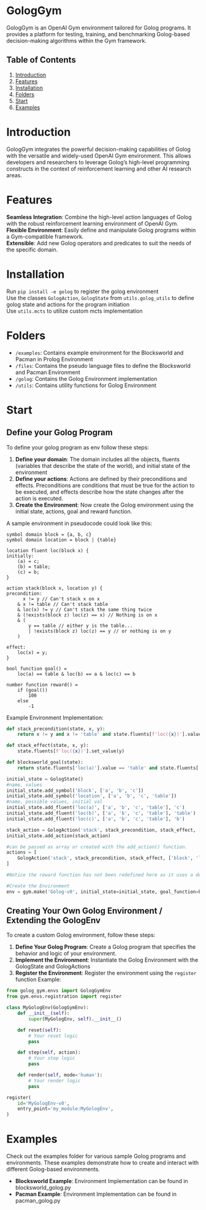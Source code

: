 # GologGym
GologGym is an OpenAI Gym environment tailored for Golog programs. It provides a platform for testing, training, and benchmarking Golog-based decision-making algorithms within the Gym framework.

## Table of Contents
1. [Introduction](#introduction)
2. [Features](#features)
3. [Installation](#installation)
4. [Folders](#folders)
4. [Start](#start)
5. [Examples](#examples)

# Introduction
GologGym integrates the powerful decision-making capabilities of Golog with the versatile and widely-used OpenAI Gym environment. This allows developers and researchers to leverage Golog’s high-level programming constructs in the context of reinforcement learning and other AI research areas.

# Features
**Seamless Integration**: Combine the high-level action languages of Golog with the robust reinforcement learning environment of OpenAI Gym.
**Flexible Environment**: Easily define and manipulate Golog programs within a Gym-compatible framework. <br>
**Extensible**: Add new Golog operators and predicates to suit the needs of the specific domain. <br>

# Installation
Run `pip install -e golog` to register the golog environment <br>
Use the classes `GologAction`, `GologState` from `utils.golog_utils` to define golog state and actions for the program initiation <br>
Use `utils.mcts` to utilize custom mcts implementation <br>

# Folders
* `/examples`: Contains example environment for the Blocksworld and Pacman in Prolog Environment
* `/files`: Contains the pseudo language files to define the Blocksworld and Pacman Environment
* `/golog`: Contains the Golog Environment implementation
* `/utils`: Contains utility functions for Golog Environment


# Start
## Define your Golog Program
To define your golog program as env follow these steps:
1. **Define your domain**: The domain includes all the objects, fluents (variables that describe the state of the world), and initial state of the environment
2. **Define your actions**: Actions are defined by their preconditions and effects. Preconditions are conditions that must be true for the action to be executed, and effects describe how the state changes after the action is executed.
3. **Create the Environment**: Now create the Golog environment using the initial state, actions, goal and reward function.

A sample environment in pseudocode could look like this:
```
symbol domain block = {a, b, c}
symbol domain location = block | {table}

location fluent loc(block x) {
initially:
    (a) = c;
    (b) = table;
    (c) = b;
}

action stack(block x, location y) {
precondition:
      x != y // Can't stack x on x
    & x != table // Can't stack table
    & loc(x) != y // Can't stack the same thing twice
    & (!exists(block z) loc(z) == x) // Nothing is on x
    & (
        y == table // either y is the table...
        | !exists(block z) loc(z) == y // or nothing is on y
    )

effect:
    loc(x) = y;
}

bool function goal() =
    loc(a) == table & loc(b) == a & loc(c) == b

number function reward() =
    if (goal())
        100
    else
        -1
```

Example Environment Implementation:
```python
def stack_precondition(state, x, y):
    return x != y and x != 'table' and state.fluents[f'loc({x})'].value != y and not any(state.fluents[f'loc({z})'].value == x for z in state.symbols['block'])

def stack_effect(state, x, y):
    state.fluents[f'loc({x})'].set_value(y)

def blocksworld_goal(state):
    return state.fluents['loc(a)'].value == 'table' and state.fluents['loc(b)'].value == 'a' and state.fluents['loc(c)'].value == 'b'

initial_state = GologState()
#name, values
initial_state.add_symbol('block', ['a', 'b', 'c'])
initial_state.add_symbol('location', ['a', 'b', 'c', 'table'])
#name, possible values, initial val
initial_state.add_fluent('loc(a)', ['a', 'b', 'c', 'table'], 'c')
initial_state.add_fluent('loc(b)', ['a', 'b', 'c', 'table'], 'table')
initial_state.add_fluent('loc(c)', ['a', 'b', 'c', 'table'], 'b')

stack_action = GologAction('stack', stack_precondition, stack_effect, [initial_state.symbols['block'], initial_state.symbols['location']])
initial_state.add_action(stack_action)

#can be passed as array or created with the add_action() function.
actions = [
    GologAction('stack', stack_precondition, stack_effect, ['block', 'location']),
]

#Notice the reward function has not been redefined here as it uses a default reward function (the one mentioned in the pseudocode)

#Create the Environment
env = gym.make('Golog-v0', initial_state=initial_state, goal_function=blocksworld_goal, actions=actions)
```


## Creating Your Own Golog Environment / Extending the GologEnv
To create a custom Golog environment, follow these steps:
1. **Define Your Golog Program**: Create a Golog program that specifies the behavior and logic of your environment.
2. **Implement the Environment**: Instantiate the Golog Environment with the GologState and GologActions
3. **Register the Environment**: Register the environment using the `register` function
Example:
```python
from golog_gym.envs import GologGymEnv
from gym.envs.registration import register

class MyGologEnv(GologGymEnv):
    def __init__(self):
        super(MyGologEnv, self).__init__()

    def reset(self):
        # Your reset logic
        pass

    def step(self, action):
        # Your step logic
        pass

    def render(self, mode='human'):
        # Your render logic
        pass

register(
    id='MyGologEnv-v0',
    entry_point='my_module:MyGologEnv',
)
```


# Examples
Check out the examples folder for various sample Golog programs and environments. These examples demonstrate how to create and interact with different Golog-based environments.
* **Blocksworld Example**: Environment Implementation can be found in blocksworld_golog.py 
* **Pacman Example**: Environment Implementation can be found in pacman_golog.py



